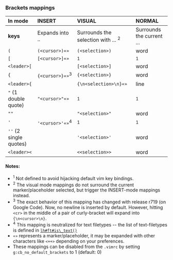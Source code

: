 ### Brackets mappings

| In mode                 | INSERT               | VISUAL                                 | NORMAL     |
|:------------------------|:---------------------|:---------------------------------------|:-----------|
| **keys**                | Expands into ..      | Surrounds the selection with ... <sup>2</sup> | Surrounds the current ... |
| `(`                     | `(<cursor>)«»`     | `(<selection>)`                        | word       |
| `[`                     | `[<cursor>]«»`     | <sup>1</sup>                                  | <sup>1</sup>  |
| `<leader>[`             |                      | `[<selection>]`                        | word       |
| `{`                     | `{<cursor>}«»`<sup>3</sup>  | `{<selection>}`                        | word       |
| `<leader>{`             |                      | `{\n<selection>\n}«»`                | line       |
| `"` (1 double quote)    | `"<cursor>"«»`     | <sup>1</sup>                                  | <sup>1</sup>  |
| `""`                    |                      | `"<selection>"`                        | word       |
| `'`                     | `'<cursor>'«»`<sup>4</sup>  | <sup>1</sup>                                  | <sup>1</sup>  |
| `''` (2 single quotes)  |                      | `'<selection>'`                        | word       |
| `<leader><`             |                      | `<<selection>>`                        | word       |

#### Notes:
  * <sup>1</sup> Not defined to avoid hijacking default vim key bindings.
  * <sup>2</sup> The visual mode mappings do not surround the current marker/placeholder selected, but trigger the INSERT-mode mappings instead.
  * <sup>3</sup> The exact behavior of this mapping has changed with release r719 (on Google Code). Now, no newline is inserted by default. However, hitting `<cr>` in the middle of a pair of curly-bracket will expand into `{\n<cursor>\n}`.
  * <sup>4</sup> This mapping is neutralized for text filetypes -- the list of text-filetypes is defined in [`lh#ft#is\_text()`](http://github.com/LucHermitte/lh-vim-lib)
  * `«»` represents a marker/placeholder, it may be expanded with other characters like `<++>` depending on your preferences.
  * These mappings can be disabled from the `.vimrc` by setting `g:cb_no_default_brackets` to 1 (default: 0)
